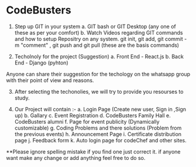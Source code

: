 # CodeBusters

1. Step up GIT in your system
  a. GIT bash or GIT Desktop (any one of these as per your comfort) 
  b. Watch Videos regarding GIT commands and how to setup Repositry on any system.
      git init, git add, git commit -m "comment" , git push and git pull (these are the basis commands)


2. Techolnoly for the project (Suggestion)
  a. Front End - React.js
  b. Back End - Django (pyhton)

Anyone can share their suggestion for the techology on the whatsapp group with their point of view and reasons.

3. After selecting the techonolies, we will try to provide you resourses to study.

4. Our Project will contain :-
  a. Login Page (Create new user, Sign in ,Sign up)
  b. Gallary 
  c. Event Registration
  d. CodeBusters Family Hall
  e. CodeBusters alumni
  f. Page for event publicity (Dynamically customizable)
  g. Coding Problems and there solutions (Problem from the previous events)
  h. Announcement Page
  i. Certificate distribution page
  j. Feedback form
  k. Auto login page for codeChef and other sites.
  
  
  
  **Please ignore spelling mistake if you find one just correct it.
    if anyone want make any change or add anything feel free to do so.
  
